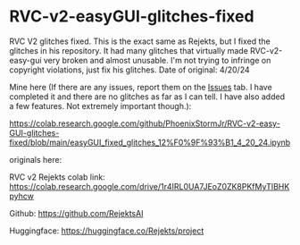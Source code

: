 # RVC-v2-easyGUI-glitches-fixed
RVC V2 glitches fixed. This is the exact same as Rejekts, but I fixed the glitches in his repository. It had many glitches that virtually made RVC-v2-easy-gui very broken and almost unusable. I'm not trying to infringe on copyright violations, just fix his glitches. Date of original: 4/20/24

Mine here (If there are any issues, report them on the [Issues](https://github.com/PhoenixStormJr/RVC-v2-easy-GUI-glitches-fixed/issues) tab. I have completed it and there are no glitches as far as I can tell. I have also added a few features. Not extremely important though.):

https://colab.research.google.com/github/PhoenixStormJr/RVC-v2-easy-GUI-glitches-fixed/blob/main/easyGUI_fixed_glitches_12%F0%9F%93%B1_4_20_24.ipynb

originals here:

RVC v2 Rejekts colab link: https://colab.research.google.com/drive/1r4IRL0UA7JEoZ0ZK8PKfMyTIBHKpyhcw

Github: https://github.com/RejektsAI

Huggingface: https://huggingface.co/Rejekts/project

